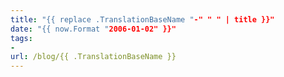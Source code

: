```yaml
---
title: "{{ replace .TranslationBaseName "-" " " | title }}"
date: "{{ now.Format "2006-01-02" }}"
tags:
-
url: /blog/{{ .TranslationBaseName }}
---
```

